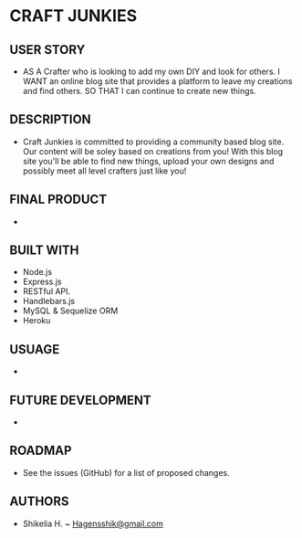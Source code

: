 # CRAFT JUNKIES

## USER STORY
- AS A Crafter who is looking to add my own DIY and look for others.
I WANT an online blog site that provides a platform to leave my creations and find others.
SO THAT I can continue to create new things.


## DESCRIPTION

- Craft Junkies is committed to providing a community based blog site. Our content will be soley based on creations from you! With this blog site you'll be able to find new things, upload your own designs and possibly meet all level crafters just like you!

## FINAL PRODUCT

-

## BUILT WITH

- Node.js 
- Express.js 
- RESTful API.
- Handlebars.js
- MySQL & Sequelize ORM
- Heroku

## USUAGE

- 

## FUTURE DEVELOPMENT

- 

## ROADMAP

- See the issues (GitHub) for a list of proposed changes.

## AUTHORS

- Shikelia H. ~ Hagensshik@gmail.com